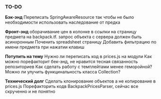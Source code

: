 ### TO-DO
**Бэк-энд**
Переписать SpringAwareResource так чтобы не было необходимости использовать наследование от предка

**Фронт-энд**
оборачивание цен в колонке в ссылки на страницу предмета на backpack.tf.
запрос объекта с сервера должен быть асинхронным
Поченить spreadsheet страницу
Добавить фильтрацию по имени предмета при нажатии клавиш

**Потупить на тему**
Нужно ли переписать код в prices.js на модули
Как можно порефакторит бек-энд, не нравится тесная связанность репозиториев
Как сделать работу с темплейтами менее геморойной?
Можно ли улучить функцинальность класса Collection?

**Технический долг**
Сделать клонирование объектов а не копирование в prices.js
Порефакторить кодв BackpackPricesParser, сейчас все скрученно и не понятно